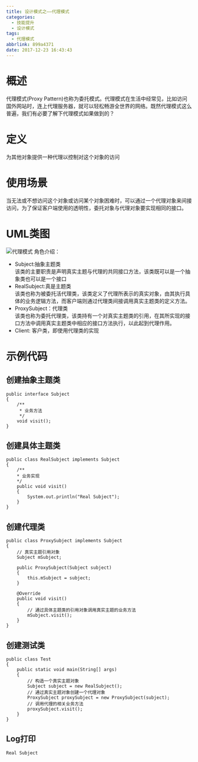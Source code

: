 ```yaml
---
title: 设计模式之——代理模式
categories:
  - 技能提升
  - 设计模式
tags:
  - 代理模式
abbrlink: 899a4371
date: 2017-12-23 16:43:43
---
```

# 概述
代理模式(Proxy Pattern)也称为委托模式。代理模式在生活中经常见，比如访问国外网站时，连上代理服务器，就可以轻松畅游全世界的网络。既然代理模式这么普遍，我们有必要了解下代理模式如果做到的？   
<!--more-->

# 定义 
为其他对象提供一种代理以控制对这个对象的访问   
# 使用场景
当无法或不想访问这个对象或访问某个对象困难时，可以通过一个代理对象来间接访问，为了保证客户端使用的透明性，委托对象与代理对象要实现相同的接口。   
# UML类图
![代理模式][1]
角色介绍： 
  
- Subject:抽象主题类   
该类的主要职责是声明真实主题与代理的共同接口方法，该类既可以是一个抽象类也可以是一个接口
- RealSubject:真是主题类   
该类也称为被委托活代理类，该类定义了代理所表示的真实对象，由其执行具体的业务逻辑方法，而客户端则通过代理类间接调用真实主题类的定义方法。   
- ProxySubject：代理类    
该类也称为委托代理类，该类持有一个对真实主题类的引用，在其所实现的接口方法中调用真实主题类中相应的接口方法执行，以此起到代理作用。    
- Client: 客户类，即使用代理类的实现       
# 示例代码 
## 创建抽象主题类 

	public interface Subject
	{
    	/**
    	 * 业务方法
    	 */	
    	void visit();
	}
## 创建具体主题类

	public class RealSubject implements Subject 
	{
    	/**
     	* 业务实现
     	*/
    	public void visit() 
		{
        	System.out.println("Real Subject");
    	}
	}
## 创建代理类

	public class ProxySubject implements Subject
	{
    	// 真实主题引用对象
    	Subject mSubject;

    	public ProxySubject(Subject subject) 
		{
        	this.mSubject = subject;
    	}

    	@Override
    	public void visit() 
		{
        	// 通过具体主题类的引用对象调用真实主题的业务方法
        	mSubject.visit();
    	}
	}
## 创建测试类

	public class Test 
	{
    	public static void main(String[] args) 
		{
        	// 构造一个真实主题对象
        	Subject subject = new RealSubject();
        	// 通过真实主题对象创建一个代理对象
        	ProxySubject proxySubject = new ProxySubject(subject);
        	// 调用代理的相关业务方法
        	proxySubject.visit();
    	}
	}
## Log打印

	Real Subject














[1]: https://images.pgzxc.com/design-proxy.png
